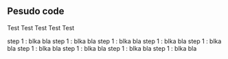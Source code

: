## Pesudo code



Test Test Test
Test Test



step 1 : blka bla
step 1 : blka bla step 1 : blka bla step 1 : blka bla
step 1 : blka bla
step 1 : blka bla
step 1 : blka bla
step 1 : blka bla
step 1 : blka bla
